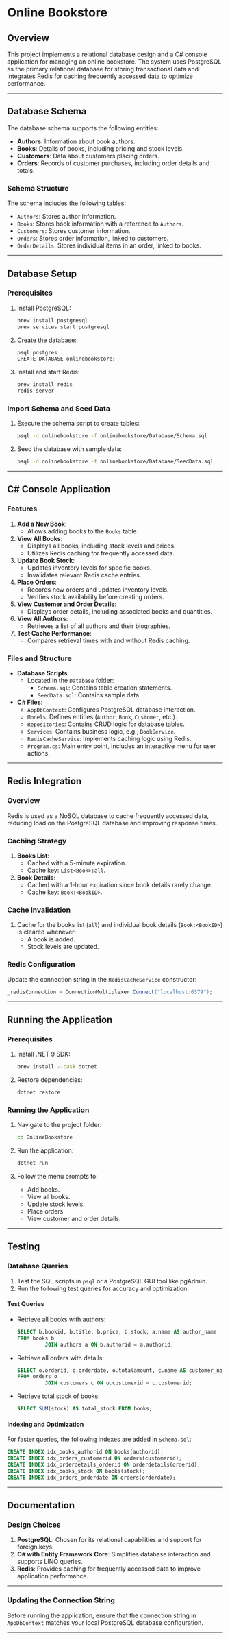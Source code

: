 # Online Bookstore

## Overview

This project implements a relational database design and a C# console application for managing an online bookstore. The system uses PostgreSQL as the primary relational database for storing transactional data and integrates Redis for caching frequently accessed data to optimize performance.

---

## Database Schema

The database schema supports the following entities:

- **Authors**: Information about book authors.
- **Books**: Details of books, including pricing and stock levels.
- **Customers**: Data about customers placing orders.
- **Orders**: Records of customer purchases, including order details and totals.

### Schema Structure

The schema includes the following tables:

- `Authors`: Stores author information.
- `Books`: Stores book information with a reference to `Authors`.
- `Customers`: Stores customer information.
- `Orders`: Stores order information, linked to customers.
- `OrderDetails`: Stores individual items in an order, linked to books.

---

## Database Setup

### Prerequisites

1. Install PostgreSQL:

   ```bash
   brew install postgresql
   brew services start postgresql
   ```

2. Create the database:

   ```bash
   psql postgres
   CREATE DATABASE onlinebookstore;
   ```

3. Install and start Redis:
   ```bash
   brew install redis
   redis-server
   ```

### Import Schema and Seed Data

1. Execute the schema script to create tables:

   ```bash
   psql -d onlinebookstore -f onlinebookstore/Database/Schema.sql
   ```

2. Seed the database with sample data:
   ```bash
   psql -d onlinebookstore -f onlinebookstore/Database/SeedData.sql
   ```

---

## C# Console Application

### Features

1. **Add a New Book**:
   - Allows adding books to the `Books` table.
2. **View All Books**:
   - Displays all books, including stock levels and prices.
   - Utilizes Redis caching for frequently accessed data.
3. **Update Book Stock**:
   - Updates inventory levels for specific books.
   - Invalidates relevant Redis cache entries.
4. **Place Orders**:
   - Records new orders and updates inventory levels.
   - Verifies stock availability before creating orders.
5. **View Customer and Order Details**:
   - Displays order details, including associated books and quantities.
6. **View All Authors**:
   - Retrieves a list of all authors and their biographies.
7. **Test Cache Performance**:
   - Compares retrieval times with and without Redis caching.

### Files and Structure

- **Database Scripts**:
  - Located in the `Database` folder:
    - `Schema.sql`: Contains table creation statements.
    - `SeedData.sql`: Contains sample data.
- **C# Files**:
  - `AppDbContext`: Configures PostgreSQL database interaction.
  - `Models`: Defines entities (`Author`, `Book`, `Customer`, etc.).
  - `Repositories`: Contains CRUD logic for database tables.
  - `Services`: Contains business logic, e.g., `BookService`.
  - `RedisCacheService`: Implements caching logic using Redis.
  - `Program.cs`: Main entry point, includes an interactive menu for user actions.

---

## Redis Integration

### Overview

Redis is used as a NoSQL database to cache frequently accessed data, reducing load on the PostgreSQL database and improving response times.

### Caching Strategy

1. **Books List**:
   - Cached with a 5-minute expiration.
   - Cache key: `List<Book>:all`.
2. **Book Details**:
   - Cached with a 1-hour expiration since book details rarely change.
   - Cache key: `Book:<BookID>`.

### Cache Invalidation

1. Cache for the books list (`all`) and individual book details (`Book:<BookID>`) is cleared whenever:
   - A book is added.
   - Stock levels are updated.

### Redis Configuration

Update the connection string in the `RedisCacheService` constructor:

```csharp
_redisConnection = ConnectionMultiplexer.Connect("localhost:6379");
```

---

## Running the Application

### Prerequisites

1. Install .NET 9 SDK:
   ```bash
   brew install --cask dotnet
   ```
2. Restore dependencies:
   ```bash
   dotnet restore
   ```

### Running the Application

1. Navigate to the project folder:
   ```bash
   cd OnlineBookstore
   ```
2. Run the application:

   ```bash
   dotnet run
   ```

3. Follow the menu prompts to:
   - Add books.
   - View all books.
   - Update stock levels.
   - Place orders.
   - View customer and order details.

---

## Testing

### Database Queries

1. Test the SQL scripts in `psql` or a PostgreSQL GUI tool like pgAdmin.
2. Run the following test queries for accuracy and optimization.

#### **Test Queries**

- Retrieve all books with authors:

  ```sql
  SELECT b.bookid, b.title, b.price, b.stock, a.name AS author_name
  FROM books b
           JOIN authors a ON b.authorid = a.authorid;
  ```

- Retrieve all orders with details:

  ```sql
  SELECT o.orderid, o.orderdate, o.totalamount, c.name AS customer_name, c.email
  FROM orders o
           JOIN customers c ON o.customerid = c.customerid;
  ```

- Retrieve total stock of books:
  ```sql
  SELECT SUM(stock) AS total_stock FROM books;
  ```

#### **Indexing and Optimization**

For faster queries, the following indexes are added in `Schema.sql`:

```sql
CREATE INDEX idx_books_authorid ON books(authorid);
CREATE INDEX idx_orders_customerid ON orders(customerid);
CREATE INDEX idx_orderdetails_orderid ON orderdetails(orderid);
CREATE INDEX idx_books_stock ON books(stock);
CREATE INDEX idx_orders_orderdate ON orders(orderdate);
```

---

## Documentation

### Design Choices

1. **PostgreSQL**: Chosen for its relational capabilities and support for foreign keys.
2. **C# with Entity Framework Core**: Simplifies database interaction and supports LINQ queries.
3. **Redis**: Provides caching for frequently accessed data to improve application performance.

---

### Updating the Connection String

Before running the application, ensure that the connection string in `AppDbContext` matches your local PostgreSQL database configuration.

---
